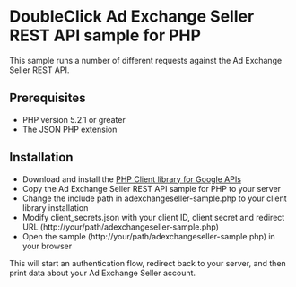 # DoubleClick Ad Exchange Seller REST API sample for PHP

This sample runs a number of different requests against the Ad Exchange Seller
REST API.

## Prerequisites

* PHP version 5.2.1 or greater
* The JSON PHP extension


## Installation

* Download and install the [PHP Client library for Google APIs](
    https://developers.google.com/api-client-library/php/start/installation)
* Copy the Ad Exchange Seller REST API sample for PHP to your server
* Change the include path in adexchangeseller-sample.php to your client
  library installation
* Modify client_secrets.json with your client ID, client secret and redirect URL
  (http://your/path/adexchangeseller-sample.php)
* Open the sample (http://your/path/adexchangeseller-sample.php) in your browser

This will start an authentication flow, redirect back to your server, and then
print data about your Ad Exchange Seller account.
